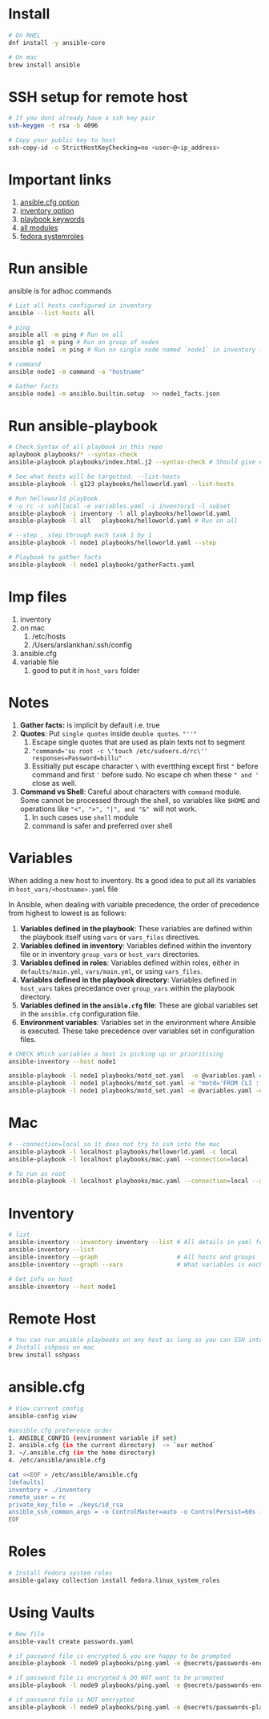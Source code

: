 # Install 
``` sh
# On RHEL
dnf install -y ansible-core

# On mac 
brew install ansible
```

# SSH setup for remote host
```sh
# If you dont already have a ssh key pair
ssh-keygen -t rsa -b 4096

# Copy your public key to host
ssh-copy-id -o StrictHostKeyChecking=no <user>@<ip_address>
```

# Important links
1. [ansible.cfg option](https://docs.ansible.com/ansible/2.9/reference_appendices/config.html#common-options)
2. [inventory option](https://docs.ansible.com/ansible/latest/inventory_guide/intro_inventory.html#connecting-to-hosts-behavioral-inventory-parameters)
3. [playbook keywords](https://docs.ansible.com/ansible/latest/reference_appendices/playbooks_keywords.html)
4. [all modules](https://docs.ansible.com/ansible/latest/collections/index_module.html)
5. [fedora systemroles](https://galaxy.ansible.com/ui/repo/published/fedora/linux_system_roles/content/)

# Run ansible
ansible is for adhoc commands
``` sh
# List all hosts configured in inventory 
ansible --list-hosts all

# ping
ansible all -m ping # Run on all
ansible g1 -m ping # Run on group of nodes
ansible node1 -m ping # Run on single node named `node1` in inventory file

# command
ansible node1 -m command -a "hostname"

# Gather Facts
ansible node1 -m ansible.builtin.setup  >> node1_facts.json
```
# Run ansible-playbook
``` sh
# Check Syntax of all playbook in this repo
aplaybook playbooks/* --syntax-check      
ansible-playbook playbooks/index.html.j2 --syntax-check # Should give error

# See what hosts will be targetted. --list-hosts
ansible-playbook -l g123 playbooks/helloworld.yaml --list-hosts

# Run helloworld playbook.
# -u rc -c ssh|local -e variables.yaml -i inventory1 -l subset 
ansible-playbook -i inventory -l all playbooks/helloworld.yaml
ansible-playbook -l all   playbooks/helloworld.yaml # Run on all

# --step , step through each task 1 by 1
ansible-playbook -l node1 playbooks/helloworld.yaml --step

# Playbook to gather facts
ansible-playbook -l node1 playbooks/gatherFacts.yaml 
```

# Imp files
1. inventory
2. on mac
   1. /etc/hosts
   2. /Users/arslankhan/.ssh/config
3. ansible.cfg
4. variable file
   1. good to put it in `host_vars` folder

# Notes
1. **Gather facts:** is implicit by default i.e. true
2. **Quotes**: Put `single quotes` inside `double quotes`. `"''"`
   1. Escape single quotes that are used as plain texts not to segment
   2. `"command='su root -c \'touch /etc/sudoers.d/rc\'' responses=Password=billu"`
   3. Essitially put escape character `\` with evertthing except first `"` before command and first `'` before sudo. No escape ch when these `" and '` close as well.
3. **Command vs Shell**: Careful about characters with `command` module. Some cannot be processed through the shell, so variables like `$HOME` and operations like `"<", ">", "|", and "&" `will not work.
   1. In such cases use `shell` module
   2. command is safer and preferred over shell

# Variables
When adding a new host to inventory. Its a good idea to put all its variables in `host_vars/<hostname>.yaml` file  

In Ansible, when dealing with variable precedence, the order of precedence from highest to lowest is as follows:
1. **Variables defined in the playbook**: These variables are defined within the playbook itself using `vars` or `vars_files` directives.
2. **Variables defined in inventory**: Variables defined within the inventory file or in inventory `group_vars` or `host_vars` directories.
3. **Variables defined in roles**: Variables defined within roles, either in `defaults/main.yml`, `vars/main.yml`, or using `vars_files`.
4. **Variables defined in the playbook directory**: Variables defined in `host_vars` takes precedance over `group_vars` within the playbook directory.
5. **Variables defined in the `ansible.cfg` file**: These are global variables set in the `ansible.cfg` configuration file.
6. **Environment variables**: Variables set in the environment where Ansible is executed. These take precedence over variables set in configuration files.
``` sh
# CHECK Which variables a host is picking up or prioritising
ansible-inventory --host node1

ansible-playbook -l node1 playbooks/motd_set.yaml  -e @variables.yaml # Give variables from a file
ansible-playbook -l node1 playbooks/motd_set.yaml -e "motd='FROM CLI : Savvy!'" # Give variable value in CLI
ansible-playbook -l node1 playbooks/motd_set.yaml -e @variables.yaml -e "welcome_message='FROM CLI - Defined'" # Later will be used
```

# Mac
``` sh
# --connection=local so it does not try to ssh into the mac
ansible-playbook -l localhost playbooks/helloworld.yaml -c local
ansible-playbook -l localhost playbooks/mac.yaml --connection=local

# To run as root
ansible-playbook -l localhost playbooks/mac.yaml --connection=local --ask-become-pass 
```

# Inventory
``` sh
# list 
ansible-inventory --inventory inventory --list # All details in yaml format
ansible-inventory --list
ansible-inventory --graph                      # All hosts and groups
ansible-inventory --graph --vars               # What variables is each host picking up

# Get info on host
ansible-inventory --host node1
```

# Remote Host
```sh
# You can run anisble playbooks on any host as long as you can SSH into that machine
# Install sshpass on mac
brew install sshpass
```

# ansible.cfg
``` sh
# View current config
ansible-config view

#ansible.cfg preference order
1. ANSIBLE_CONFIG (environment variable if set)  
2. ansible.cfg (in the current directory)  -> `our method`
3. ~/.ansible.cfg (in the home directory)  
4. /etc/ansible/ansible.cfg  

cat <<EOF > /etc/ansible/ansible.cfg
[defaults]
inventory = ./inventory
remote_user = rc
private_key_file = ./keys/id_rsa
ansible_ssh_common_args = -o ControlMaster=auto -o ControlPersist=60s -o 
EOF
```

# Roles
```sh
# Install Fedora system roles
ansible-galaxy collection install fedora.linux_system_roles
```

# Using Vaults
``` sh
# New file
ansible-vault create passwords.yaml

# if password file is encrypted & you are happy to be prompted
ansible-playbook -l node9 playbooks/ping.yaml -e @secrets/passwords-encrypted.yaml --ask-vault-pass

# if password file is encrypted & DO NOT want to be prompted
ansible-playbook -l node9 playbooks/ping.yaml -e @secrets/passwords-encrypted.yaml --vault-password-file secrets/password-vault

# if password file is NOT encrypted
ansible-playbook -l node9 playbooks/ping.yaml -e @secrets/passwords-plaintext.yaml
```